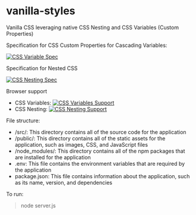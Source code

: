 # vanilla-styles
Vanilla CSS leveraging native CSS Nesting and CSS Variables (Custom Properties)

Specification for CSS Custom Properties for Cascading Variables:

[![CSS Variable Spec](https://img.shields.io/badge/CSS_Variable_Spec-W3C-blue)](https://www.w3.org/TR/css-variables/)

Specification for Nested CSS

[![CSS Nesting Spec](https://img.shields.io/badge/CSS_Nesting_Spec-W3C-blue)](https://drafts.csswg.org/css-nesting/)

Browser support

- CSS Variables: [![CSS Variables Support](https://img.shields.io/badge/CSS_Variables-Supported-green)](https://caniuse.com/css-variables)
- CSS Nesting: [![CSS Nesting Support](https://img.shields.io/badge/CSS_Nesting-Supported-green)](https://caniuse.com/css-nesting)

File structure:

- /src/: This directory contains all of the source code for the application
- /public/: This directory contains all of the static assets for the application, such as images, CSS, and JavaScript files
- /node_modules/: This directory contains all of the npm packages that are installed for the application
- .env: This file contains the environment variables that are required by the application
- package.json: This file contains information about the application, such as its name, version, and dependencies

To run:
> node server.js

